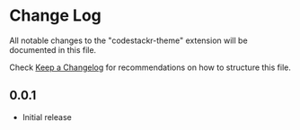 # Change Log

All notable changes to the "codestackr-theme" extension will be documented in this file.

Check [Keep a Changelog](http://keepachangelog.com/) for recommendations on how to structure this file.

## 0.0.1

- Initial release
